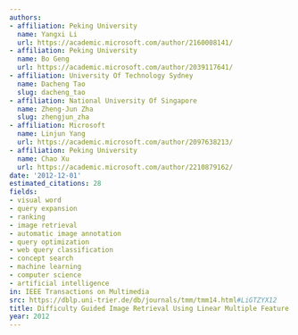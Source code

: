 ```yaml
---
authors:
- affiliation: Peking University
  name: Yangxi Li
  url: https://academic.microsoft.com/author/2160008141/
- affiliation: Peking University
  name: Bo Geng
  url: https://academic.microsoft.com/author/2039117641/
- affiliation: University Of Technology Sydney
  name: Dacheng Tao
  slug: dacheng_tao
- affiliation: National University Of Singapore
  name: Zheng-Jun Zha
  slug: zhengjun_zha
- affiliation: Microsoft
  name: Linjun Yang
  url: https://academic.microsoft.com/author/2097638213/
- affiliation: Peking University
  name: Chao Xu
  url: https://academic.microsoft.com/author/2210879162/
date: '2012-12-01'
estimated_citations: 28
fields:
- visual word
- query expansion
- ranking
- image retrieval
- automatic image annotation
- query optimization
- web query classification
- concept search
- machine learning
- computer science
- artificial intelligence
in: IEEE Transactions on Multimedia
src: https://dblp.uni-trier.de/db/journals/tmm/tmm14.html#LiGTZYX12
title: Difficulty Guided Image Retrieval Using Linear Multiple Feature Embedding
year: 2012
---
```

